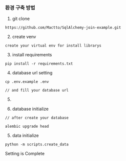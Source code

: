 ### 환경 구축 방법

1. git clone
```
https://github.com/Mactto/SqlAlchemy-join-example.git
```

2. create venv
```
create your virtual env for install librarys
```
  
3. install requirements
```
pip install -r requirements.txt
```

4. database url setting
```
cp .env.example .env

// and fill your database url
```

5. 

4. database initialize
```
// after create your database

alembic upgrade head
```

5. data initialize
```
python -m scripts.create_data
```

Setting is Complete

